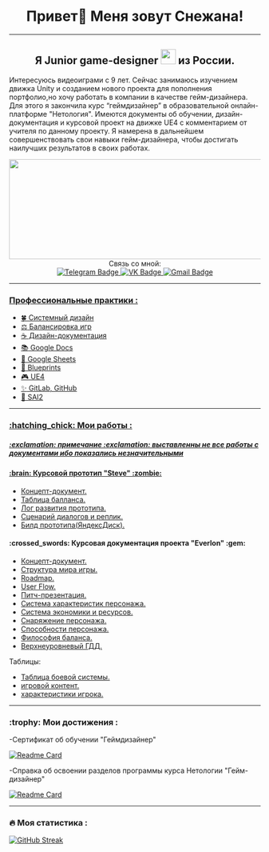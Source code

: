 <h1>
<div align="center">
Привет👋 Меня зовут Снежана!
</div>
</h1>

---

<div align="center">
<h2>
   Я Junior game-designer <img src="https://media.giphy.com/media/WUlplcMpOCEmTGBtBW/giphy.gif" width="30"> из России.
</div>
</h2>

Интересуюсь видеоиграми с 9 лет. Сейчас занимаюсь изучением движка Unity и созданием нового проекта для пополнения портфолио,но хочу работать в компании в качестве гейм-дизайнера. Для этого я закончила курс “геймдизайнер” в образовательной онлайн-платформе "Нетология". Имеются документы об обучении, дизайн-документация и курсовой проект на движке UE4 с комментарием от учителя по данному проекту. Я намерена в дальнейшем совершенствовать свои навыки гейм-дизайнера, чтобы достигать наилучших результатов в своих работах.

<div align="center">
 <img src="https://raw.githubusercontent.com/FilimonovAlexey/FilimonovAlexey/50be29f8a24667802c3fa5393c879a2db3caf641/assets/github-snake.svg" width="800" height="200"/>
</div>

<div align="center">
 Cвязь со мной:
</div>

<div align="center">
  <a href="https://t.me/SnezhkaPie" target="_blank">
    <img src="https://img.shields.io/badge/Telegram-blue?style=for-the-badge&logo=Telegram&logoColor=white" alt="Telegram Badge"/>
  </a>
  <a href="https://vk.com/snezhopkatatarskaya" target="_blank">
   <img src="https://img.shields.io/badge/VK-blue?style=for-the-badge&logo=VK&logoColor=white" alt="VK Badge"/>
  </a>
  <a href="mailto:snezkaplaygames3@gmail.com" target="_blank">
   <img src="https://img.shields.io/badge/Gmail-red?style=for-the-badge&logo=Gmail&logoColor=white" alt="Gmail Badge"/>
</div>

---

<h3>
Профессиональные практики :
</h3>

- :four_leaf_clover: Системный дизайн
- :balance_scale: Балансировка игр
- :coffee: Дизайн-документация
- :books: Google Docs
- :star2: Google Sheets
- :space_invader: Blueprints
- :video_game: UE4
- :sparkles: GitLab, GitHub
- :art: SAI2

---

<h3>
:hatching_chick: Мои работы :
</h3>

<h5>
:exclamation: примечание :exclamation:  
выставленны не все работы с документами ибо показались незначительными
</h5>

<h4>
:brain: Курсовой прототип "Steve" :zombie:
</h4>

- [Концепт-документ.](https://docs.google.com/document/d/1Ou2Z4WsVAqzrMCECIfj9Hz5iXpnm9PCyciXNROqMelM/edit?usp=sharing)
- [Таблица балланса.](https://docs.google.com/spreadsheets/d/1t6IbZywzcduTLGklTJ-s08wk6IIWqyYBXpxFlX_7dRY/edit?usp=sharing)
- [Лог развития прототипа.](https://docs.google.com/document/d/1YszgloJyFqp4z-tIgA0W34cH0JB9THL9Kk7UhGi_4Zo/edit?usp=sharing)
- [Сценарий диалогов и реплик.](https://docs.google.com/document/d/1ZXBqsTsLTuM7kelPPMI8LCNvf7wiLV1NuVXxVJTa4ho/edit?usp=sharing)
- [Билд прототипа(ЯндексДиск).](https://disk.yandex.ru/d/ic8yJlEDwyeKAQ)

<h4>
:crossed_swords: Курсовая документация проекта "Everlon" :gem:
</h4>

- [Концепт-документ.](https://docs.google.com/document/d/1fKDFwDBExRTwBQYzuzDG7vY78KwGxgkdlIBX8j03Qzk/edit?usp=sharing)
- [Структура мира игры.](https://docs.google.com/document/d/1OrctWoVKZL91E3_7rjZUpa6X7m68tfK6b0TNtmq5Clc/edit?usp=sharing)
- [Roadmap.](https://docs.google.com/document/d/1k4XqV8uxaKOmef7B2z07d5nk4P0JoQElDtfmQt9IERc/edit?usp=sharing)
- [User Flow.](https://docs.google.com/document/d/1KhPSPYaXqPmy-yei_UFC7Xx6-8_MPCP8P74c_gTT-Os/edit?usp=sharing)
- [Питч-презентация.](https://docs.google.com/presentation/d/1dBNkZ9JsUFkKcl2UzrKm6HelQwR26qTwfuYPUiID2S0/edit?usp=sharing)
- [Система характеристик персонажа.](https://docs.google.com/document/d/1OIE8w342HZvKOdsCw3UMWgUFzz8hGsrnOZ-bR2GUhLo/edit?usp=sharing)
- [Система экономики и ресурсов.](https://docs.google.com/document/d/1MUVkC1ENq6iDIKeABZHI2Cer-8NmeTI9jLfK03wO9aU/edit?usp=sharing)
- [Снаряжение персонажа.](https://docs.google.com/document/d/1-A5z_3tb3t_Wvkf6OTKF5Z1SZ2D8M3TakxjyLr6SRds/edit?usp=sharing)
- [Способности персонажа.](https://docs.google.com/document/d/16sA-94Wb69_CKp5Q8JJI8ZAY8dgKCfZuk1TiEDaXgZY/edit?usp=sharing)
- [Философия баланса.](https://docs.google.com/document/d/1TCYutO60b6-wRaqqOH4ae4VB6U9GESCCBO-rirdclsY/edit?usp=sharing)
- [Верхнеуровневый ГДД.](https://docs.google.com/document/d/11jmwQtxqy2BC6zomrOa7VCLAqTI5YPTwViwQp2wUm7E/edit?usp=sharing)

Таблицы:

- [Таблица боевой системы.](https://docs.google.com/spreadsheets/d/1zdbzbxpH1LlfCbCw2P-EM4DUgXc_ompk5R_aEQnY7oQ/edit?usp=sharing)
- [игровой контент.](https://docs.google.com/spreadsheets/d/1sRYnwzS6QLzS9atDlX9bT8Vpkj93bQlctijheDgRz-E/edit?usp=sharing)
- [характеристики игрока.](https://docs.google.com/spreadsheets/d/1Lb9ottkoa-jXwLDWk05SWEQy8Fjuhh3I6Dxe4kF9Z5g/edit?usp=sharing)

---

<h3>
:trophy: Мои достижения :
</h3>

-Сертификат об обучении "Геймдизайнер" 
   
 [![Readme Card](https://github-readme-stats.vercel.app/api/pin/?username=SnezhkaPie=anuraghazra&repo=Certificate=github-readme-stats)](https://github.com/SnezhkaPie/Certificate/blob/main/certificate.pdf)

-Справка об освоении разделов программы курса Нетологии "Гейм-дизайнер"

 [![Readme Card](https://github-readme-stats.vercel.app/api/pin/?username=SnezhkaPie=anuraghazra&repo=ReferenceNetology=github-readme-stats)](https://github.com/SnezhkaPie/ReferenceNetology/blob/main/%D0%A1%D0%BF%D1%80%D0%B0%D0%B2%D0%BA%D0%B0.pdf)

---

### :fire: Моя статистика :
[![GitHub Streak](http://github-readme-streak-stats.herokuapp.com?user=SnezhkaPie&theme=midnight-purple&hide_border=%D0%B8%D1%81%D1%82%D0%B8%D0%BD%D0%BD%D1%8B%D0%B9&locale=ru)](https://git.io/streak-stats)


